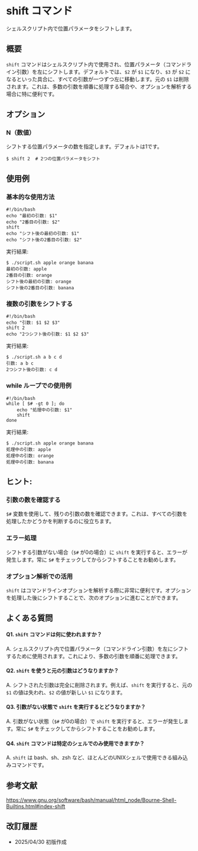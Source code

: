 # shift コマンド

シェルスクリプト内で位置パラメータをシフトします。

## 概要

`shift` コマンドはシェルスクリプト内で使用され、位置パラメータ（コマンドライン引数）を左にシフトします。デフォルトでは、`$2` が `$1` になり、`$3` が `$2` になるといった具合に、すべての引数が一つずつ左に移動します。元の `$1` は削除されます。これは、多数の引数を順番に処理する場合や、オプションを解析する場合に特に便利です。

## オプション

### **N（数値）**

シフトする位置パラメータの数を指定します。デフォルトは1です。

```console
$ shift 2  # 2つの位置パラメータをシフト
```

## 使用例

### 基本的な使用方法

```console
#!/bin/bash
echo "最初の引数: $1"
echo "2番目の引数: $2"
shift
echo "シフト後の最初の引数: $1"
echo "シフト後の2番目の引数: $2"
```

実行結果:
```console
$ ./script.sh apple orange banana
最初の引数: apple
2番目の引数: orange
シフト後の最初の引数: orange
シフト後の2番目の引数: banana
```

### 複数の引数をシフトする

```console
#!/bin/bash
echo "引数: $1 $2 $3"
shift 2
echo "2つシフト後の引数: $1 $2 $3"
```

実行結果:
```console
$ ./script.sh a b c d
引数: a b c
2つシフト後の引数: c d
```

### while ループでの使用例

```console
#!/bin/bash
while [ $# -gt 0 ]; do
    echo "処理中の引数: $1"
    shift
done
```

実行結果:
```console
$ ./script.sh apple orange banana
処理中の引数: apple
処理中の引数: orange
処理中の引数: banana
```

## ヒント:

### 引数の数を確認する

`$#` 変数を使用して、残りの引数の数を確認できます。これは、すべての引数を処理したかどうかを判断するのに役立ちます。

### エラー処理

シフトする引数がない場合（`$#` が0の場合）に `shift` を実行すると、エラーが発生します。常に `$#` をチェックしてからシフトすることをお勧めします。

### オプション解析での活用

`shift` はコマンドラインオプションを解析する際に非常に便利です。オプションを処理した後にシフトすることで、次のオプションに進むことができます。

## よくある質問

#### Q1. `shift` コマンドは何に使われますか？
A. シェルスクリプト内で位置パラメータ（コマンドライン引数）を左にシフトするために使用されます。これにより、多数の引数を順番に処理できます。

#### Q2. `shift` を使うと元の引数はどうなりますか？
A. シフトされた引数は完全に削除されます。例えば、`shift` を実行すると、元の `$1` の値は失われ、`$2` の値が新しい `$1` になります。

#### Q3. 引数がない状態で `shift` を実行するとどうなりますか？
A. 引数がない状態（`$#` が0の場合）で `shift` を実行すると、エラーが発生します。常に `$#` をチェックしてからシフトすることをお勧めします。

#### Q4. `shift` コマンドは特定のシェルでのみ使用できますか？
A. `shift` は bash、sh、zsh など、ほとんどのUNIXシェルで使用できる組み込みコマンドです。

## 参考文献

https://www.gnu.org/software/bash/manual/html_node/Bourne-Shell-Builtins.html#index-shift

## 改訂履歴

- 2025/04/30 初版作成